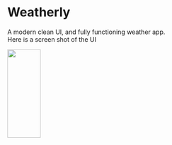# Weatherly
A modern clean UI, and fully functioning weather app.
<br>
Here is a screen shot of the UI <br>

<img src="https://github.com/Amartya1802/Weatherly/assets/102602477/1d516ec2-8f11-482f-9242-9682f6c838f1" height="200" width="75" />
